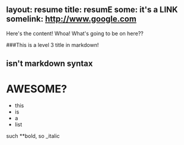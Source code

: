 
layout: resume
title: resumE
some: it's a LINK
somelink: http://www.google.com
---

Here's the content! Whoa! What's going to be on here??

###This is a level 3 title in markdown!
## isn't markdown syntax
# AWESOME?

* this
* is
* a
* list

such **bold, so _italic